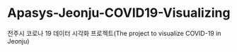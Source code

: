 # Apasys-Jeonju-COVID19-Visualizing
전주시 코로나 19 데이터 시각화 프로젝트(The project to visualize COVID-19 in Jeonju)
